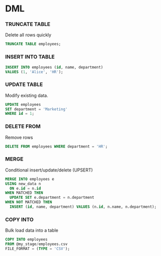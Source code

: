 # DML

### TRUNCATE TABLE

Delete all rows quickly

```sql
TRUNCATE TABLE employees;
```

### INSERT INTO TABLE

```sql
INSERT INTO employees (id, name, department)
VALUES (1, 'Alice', 'HR');
```

### UPDATE TABLE

Modify existing data.

```sql
UPDATE employees
SET department = 'Marketing'
WHERE id = 1;
```

### DELETE FROM

Remove rows

```sql
DELETE FROM employees WHERE department = 'HR';
```

### MERGE

Conditional insert/update/delete (UPSERT)

```sql
MERGE INTO employees e
USING new_data n
  ON e.id = n.id
WHEN MATCHED THEN
  UPDATE SET e.department = n.department
WHEN NOT MATCHED THEN
  INSERT (id, name, department) VALUES (n.id, n.name, n.department);
```

### COPY INTO

Bulk load data into a table

```sql
COPY INTO employees
FROM @my_stage/employees.csv
FILE_FORMAT = (TYPE = 'CSV');
```
